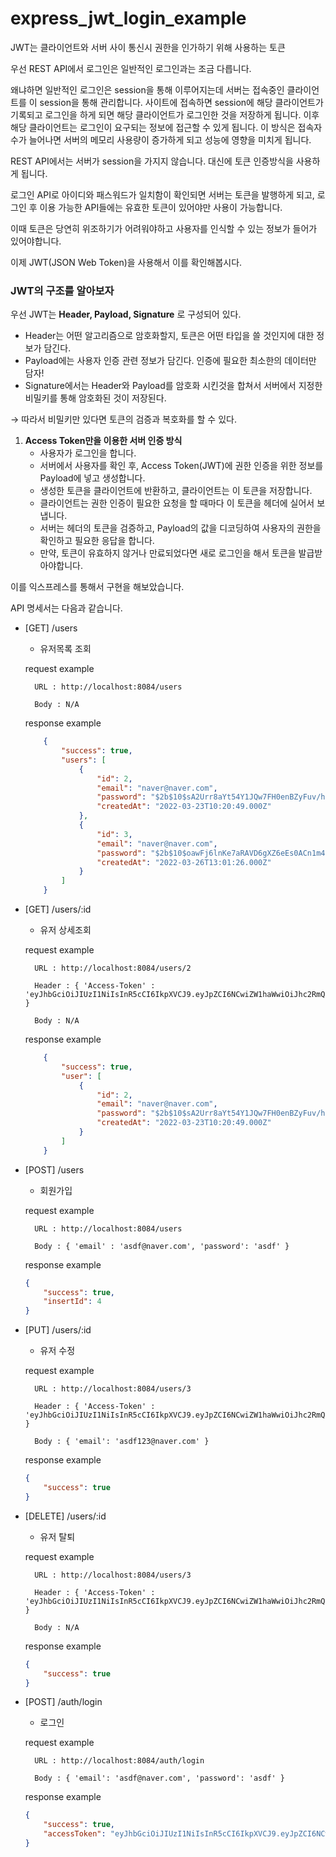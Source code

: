 # express_jwt_login_example

JWT는 클라이언트와 서버 사이 통신시 권한을 인가하기 위해 사용하는 토큰

우선 REST API에서 로그인은 일반적인 로그인과는 조금 다릅니다. 

왜냐하면 일반적인 로그인은 session을 통해 이루어지는데 서버는 접속중인 클라이언트를 이 session을 통해 관리합니다. 사이트에 접속하면 session에 해당 클라이언트가 기록되고 로그인을 하게 되면 해당 클라이언트가 로그인한 것을 저장하게 됩니다. 이후 해당 클라이언트는 로그인이 요구되는 정보에 접근할 수 있게 됩니다. 이 방식은 접속자수가 늘어나면 서버의 메모리 사용량이 증가하게 되고 성능에 영향을 미치게 됩니다.

REST API에서는 서버가 session을 가지지 않습니다. 대신에 토큰 인증방식을 사용하게 됩니다. 

로그인 API로 아이디와 패스워드가 일치함이 확인되면 서버는 토큰을 발행하게 되고, 로그인 후 이용 가능한 API들에는 유효한 토큰이 있어야만 사용이 가능합니다. 

이때 토큰은 당연히 위조하기가 어려워야하고 사용자를 인식할 수 있는 정보가 들어가 있어야합니다. 

이제 JWT(JSON Web Token)을 사용해서 이를 확인해봅시다.

### JWT의 구조를 알아보자

우선 JWT는 **Header, Payload, Signature** 로 구성되어 있다.

- Header는 어떤 알고리즘으로 암호화할지, 토큰은 어떤 타입을 쓸 것인지에 대한 정보가 담긴다.
- Payload에는 사용자 인증 관련 정보가 담긴다. 인증에 필요한 최소한의 데이터만 담자!
- Signature에서는 Header와 Payload를 암호화 시킨것을 합쳐서 서버에서 지정한 비밀키를 통해 암호화된 것이 저장된다.

→ 따라서 비밀키만 있다면 토큰의 검증과 복호화를 할 수 있다.

1. **Access Token만을 이용한 서버 인증 방식**
    - 사용자가 로그인을 합니다.
    - 서버에서 사용자를 확인 후, Access Token(JWT)에 권한 인증을 위한 정보를 Payload에 넣고 생성합니다.
    - 생성한 토큰을 클라이언트에 반환하고, 클라이언트는 이 토큰을 저장합니다.
    - 클라이언트는 권한 인증이 필요한 요청을 할 때마다 이 토큰을 헤더에 실어서 보냅니다.
    - 서버는 헤더의 토큰을 검증하고, Payload의 값을 디코딩하여 사용자의 권한을 확인하고 필요한 응답을 합니다.
    - 만약, 토큰이 유효하지 않거나 만료되었다면 새로 로그인을 해서 토큰을 발급받아야합니다.


이를 익스프레스를 통해서 구현을 해보았습니다. 

API 명세서는 다음과 같습니다. 
- [GET] /users 
    - 유저목록 조회
    
    request example

        URL : http://localhost:8084/users

        Body : N/A

    response example
    ```json
        {
            "success": true,
            "users": [
                {
                    "id": 2,
                    "email": "naver@naver.com",
                    "password": "$2b$10$sA2Urr8aYt54Y1JQw7FH0enBZyFuv/hQbOc26e2cOy0X14m0SZeVy",
                    "createdAt": "2022-03-23T10:20:49.000Z"
                },
                {
                    "id": 3,
                    "email": "naver@naver.com",
                    "password": "$2b$10$oawFj6lnKe7aRAVD6gXZ6eEs0ACn1m44mZhzd/ah4hBwGEeAvF2T2",
                    "createdAt": "2022-03-26T13:01:26.000Z"
                }
            ]
        }
    ``` 
- [GET] /users/:id
    - 유저 상세조회

    request example

        URL : http://localhost:8084/users/2

        Header : { 'Access-Token' : 'eyJhbGciOiJIUzI1NiIsInR5cCI6IkpXVCJ9.eyJpZCI6NCwiZW1haWwiOiJhc2RmQG5hdmVyLmNvbSIsInBhc3N3b3JkIjoiJDJiJDEwJGExTnRqd3AuTkxlTEJYZ3E4Ny81Rk9VRHdRbUZzYm5PMEljdjlPdlUxT0hJNE1rRDllMGVtIiwiY3JlYXRlZEF0IjoiMjAyMi0wMy0yNlQxMzoxNjowOC4wMDBaIiwiaWF0IjoxNjQ4MzAwOTQzLCJleHAiOjE2NDgzMDEwMDN9.5bFJIUkMJYHDwq2VaxVcNdBk1vSmpqvnzF9QLGeLp8A' }

        Body : N/A

    response example
    ```json
        {
            "success": true,
            "user": [
                {
                    "id": 2,
                    "email": "naver@naver.com",
                    "password": "$2b$10$sA2Urr8aYt54Y1JQw7FH0enBZyFuv/hQbOc26e2cOy0X14m0SZeVy",
                    "createdAt": "2022-03-23T10:20:49.000Z"
                }
            ]
        }
    ```
- [POST] /users
    - 회원가입

    request example

        URL : http://localhost:8084/users

        Body : { 'email' : 'asdf@naver.com', 'password': 'asdf' }

    response example
    ```json
    {
        "success": true,
        "insertId": 4
    }
    ```
- [PUT] /users/:id
    - 유저 수정

    request example

        URL : http://localhost:8084/users/3

        Header : { 'Access-Token' : 'eyJhbGciOiJIUzI1NiIsInR5cCI6IkpXVCJ9.eyJpZCI6NCwiZW1haWwiOiJhc2RmQG5hdmVyLmNvbSIsInBhc3N3b3JkIjoiJDJiJDEwJGExTnRqd3AuTkxlTEJYZ3E4Ny81Rk9VRHdRbUZzYm5PMEljdjlPdlUxT0hJNE1rRDllMGVtIiwiY3JlYXRlZEF0IjoiMjAyMi0wMy0yNlQxMzoxNjowOC4wMDBaIiwiaWF0IjoxNjQ4MzAwOTQzLCJleHAiOjE2NDgzMDEwMDN9.5bFJIUkMJYHDwq2VaxVcNdBk1vSmpqvnzF9QLGeLp8A' }

        Body : { 'email': 'asdf123@naver.com' }

    response example
    ```json
    {
        "success": true
    }
    ```
- [DELETE] /users/:id
    - 유저 탈퇴

    request example

        URL : http://localhost:8084/users/3

        Header : { 'Access-Token' : 'eyJhbGciOiJIUzI1NiIsInR5cCI6IkpXVCJ9.eyJpZCI6NCwiZW1haWwiOiJhc2RmQG5hdmVyLmNvbSIsInBhc3N3b3JkIjoiJDJiJDEwJGExTnRqd3AuTkxlTEJYZ3E4Ny81Rk9VRHdRbUZzYm5PMEljdjlPdlUxT0hJNE1rRDllMGVtIiwiY3JlYXRlZEF0IjoiMjAyMi0wMy0yNlQxMzoxNjowOC4wMDBaIiwiaWF0IjoxNjQ4MzAwOTQzLCJleHAiOjE2NDgzMDEwMDN9.5bFJIUkMJYHDwq2VaxVcNdBk1vSmpqvnzF9QLGeLp8A' }

        Body : N/A

    response example
    ```json
    {
        "success": true
    }
    ```
- [POST] /auth/login
    - 로그인

    request example

        URL : http://localhost:8084/auth/login

        Body : { 'email': 'asdf@naver.com', 'password': 'asdf' }

    response example
    ```json
    {
        "success": true,
        "accessToken": "eyJhbGciOiJIUzI1NiIsInR5cCI6IkpXVCJ9.eyJpZCI6NCwiZW1haWwiOiJhc2RmQG5hdmVyLmNvbSIsInBhc3N3b3JkIjoiJDJiJDEwJGExTnRqd3AuTkxlTEJYZ3E4Ny81Rk9VRHdRbUZzYm5PMEljdjlPdlUxT0hJNE1rRDllMGVtIiwiY3JlYXRlZEF0IjoiMjAyMi0wMy0yNlQxMzoxNjowOC4wMDBaIiwiaWF0IjoxNjQ4MzAwNTg0LCJleHAiOjE2NDgzMDA2NDR9.PCKyeoueKsT_JnJEy83OKaxbmzSdVEMp1IrkN_rUBgw"
    }
    ```

